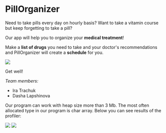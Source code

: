 PillOrganizer
=============
Need to take pills every day on hourly basis?
Want to take a vitamin course but keep forgetting to take a pill?

Our app will help you to organize your **medical treatment**!

Make a **list of drugs** you need to take and your doctor's recommendations
and PillOrganizer will create a **schedule** for you.


![](http://brosaem.info/images/vikodin.jpg)

Get well!

*Team members:*
* Ira Trachuk
* Dasha Lapshinova

Our program can work with heap size more than 3 Mb.
The most often allocated type in our program is char array.
Below you can see results of the profiler:

![](https://raw.github.com/IraTrachuk/PillsOrganizer/master/res/picts/Lab5-1.png)
![](https://raw.github.com/IraTrachuk/PillsOrganizer/master/res/picts/Lab5-2.png)